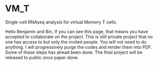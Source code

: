 # VM_T
 Single-cell RNAseq analysis for  virtual Memory T cells. 
 
 Hello Benjamin and Bin, 
 If you can see this page, that means you have accepted to collaborate on the project. This is still private project that no one has access to but only the invited people. 
 You will not need to do anything. I will progressively purge the codes and render them into PDF. Some of these steps has alread been done. 
 The final project will be released to public once paper done. 
